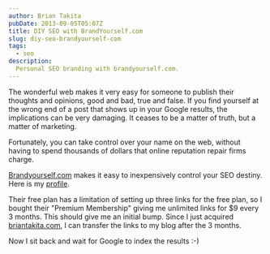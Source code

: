 ```yaml
---
author: Brian Takita
pubDate: 2013-09-05T05:07Z
title: DIY SEO with BrandYourself.com
slug: diy-seo-brandyourself-com
tags:
  - seo
description:
  Personal SEO branding with brandyourself.com.
---
```


The wonderful web makes it very easy for someone to publish their thoughts and opinions, good and bad, true and false. If you find yourself at the wrong end of a post that shows up in your Google results, the implications can be very damaging. It ceases to be a matter of truth, but a matter of marketing.

Fortunately, you can take control over your name on the web, without having to spend thousands of dollars that online reputation repair firms charge.

<!--more-->

<a href="http://brandyourself.com" target="_blank">Brandyourself.com</a> makes it easy to inexpensively control your SEO destiny. Here is my <a href="http://briantakita.brandyourself.com/" target="_blank">profile</a>.

Their free plan has a limitation of setting up three links for the free plan, so I bought their "Premium Membership" giving me unlimited links for $9 every 3 months. This should give me an initial bump. Since I just acquired <a href="http://www.briantakita.com" target="_blank">briantakita.com</a>, I can transfer the links to my blog after the 3 months.

Now I sit back and wait for Google to index the results :-)
